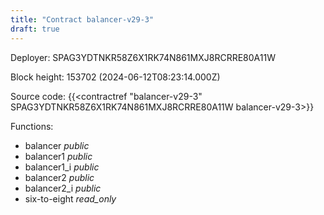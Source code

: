 ```yaml
---
title: "Contract balancer-v29-3"
draft: true
---
```

Deployer: SPAG3YDTNKR58Z6X1RK74N861MXJ8RCRRE80A11W


 



Block height: 153702 (2024-06-12T08:23:14.000Z)

Source code: {{<contractref "balancer-v29-3" SPAG3YDTNKR58Z6X1RK74N861MXJ8RCRRE80A11W balancer-v29-3>}}

Functions:

* balancer _public_
* balancer1 _public_
* balancer1_i _public_
* balancer2 _public_
* balancer2_i _public_
* six-to-eight _read_only_
